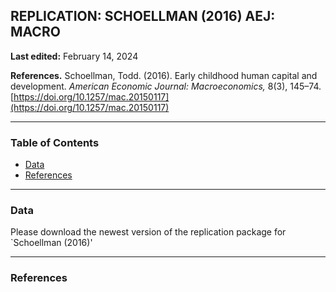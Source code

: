 ## REPLICATION: SCHOELLMAN (2016) AEJ: MACRO
**Last edited:** February 14, 2024

**References.** Schoellman, Todd. (2016). Early childhood human capital and development. _American Economic Journal: Macroeconomics,_ 8(3), 145–74. [https://doi.org/10.1257/mac.20150117](https://doi.org/10.1257/mac.20150117)

- - -
### Table of Contents
- [Data](#Data)
- [References](#References)
  
- - -
### Data

Please download the newest version of the replication package for `Schoellman (2016)'

- - -
### References
